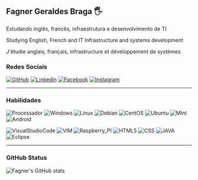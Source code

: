 ## Fagner Geraldes Braga 🖐️
Estudando inglês, francês, infraestrutura e desenvolvimento de TI

Studying English, French and IT Infrastructure and systems development

J'étudie anglais, français, infrastructure et développement de systèmes


### Redes Sociais

[![GitHub]( 	https://img.shields.io/badge/GitHub-100000?style=for-the-badge&logo=github&logoColor=white)](https://github.com/fagnerfgb)
[![Linkedin]( 	https://img.shields.io/badge/LinkedIn-0077B5?style=for-the-badge&logo=linkedin&logoColor=white)](https://www.linkedin.com/in/fagnerfgb/)
[![Facebook](  	https://img.shields.io/badge/Facebook-1877F2?style=for-the-badge&logo=facebook&logoColor=white)](https://www.facebook.com/fagnerfgb)
[![Instagram]( https://img.shields.io/badge/Instagram-E4405F?style=for-the-badge&logo=instagram&logoColor=white)](https://www.instagram.com/fagnerfgb/)
***
### Habilidades
![Processador]( 	https://img.shields.io/badge/AMD-Ryzen_5_5600G-ED1C24?style=for-the-badge&logo=amd&logoColor=white) ![Windows]( 	https://img.shields.io/badge/Windows-0078D6?style=for-the-badge&logo=windows&logoColor=white) ![Linux]( 	https://img.shields.io/badge/Linux-FCC624?style=for-the-badge&logo=linux&logoColor=black)
![Debian]( 	https://img.shields.io/badge/Debian-A81D33?style=for-the-badge&logo=debian&logoColor=white)
![CentOS]( 	https://img.shields.io/badge/Cent%20OS-262577?style=for-the-badge&logo=CentOS&logoColor=white)
![Ubuntu]( 	https://img.shields.io/badge/Ubuntu-E95420?style=for-the-badge&logo=ubuntu&logoColor=white)
![Mint]( 	https://img.shields.io/badge/Linux_Mint-87CF3E?style=for-the-badge&logo=linux-mint&logoColor=white)
![Android]( 	https://img.shields.io/badge/Android-3DDC84?style=for-the-badge&logo=android&logoColor=white)

![VisualStudioCode]( 	https://img.shields.io/badge/Visual_Studio_Code-0078D4?style=for-the-badge&logo=visual%20studio%20code&logoColor=white)
![VIM]( 	https://img.shields.io/badge/VIM-%2311AB00.svg?&style=for-the-badge&logo=vim&logoColor=white)
![Raspberry_PI]( 	https://img.shields.io/badge/Raspberry%20Pi-A22846?style=for-the-badge&logo=Raspberry%20Pi&logoColor=white)
![HTML5](https://img.shields.io/badge/HTML5-E34F26?style=for-the-badge&logo=html5&logoColor=white)
![CSS](https://img.shields.io/badge/CSS3-1572B6?style=for-the-badge&logo=css3&logoColor=white)
![JAVA]( 	https://img.shields.io/badge/Java-ED8B00?style=for-the-badge&logo=java&logoColor=white)
![Eclipse]( https://img.shields.io/badge/Eclipse-2C2255?style=for-the-badge&logo=eclipse&logoColor=white)
***
### GitHub Status

![Fagner's GitHub stats](https://github-readme-stats.vercel.app/api?username=fagnerfgb&show_icons=true&theme=radical)
